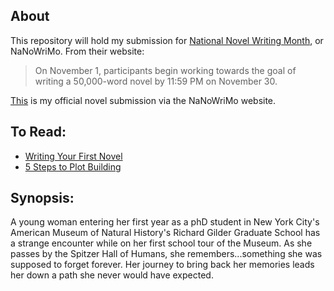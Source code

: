 ## About
This repository will hold my submission for [National Novel Writing Month](http://nanowrimo.org/about), or NaNoWriMo. From their website:
> On November 1, participants begin working towards the goal of writing a 50,000-word novel by 11:59 PM on November 30.

[This](http://nanowrimo.org/participants/vickysteeves/novels/novel-1106045) is my official novel submission via the NaNoWriMo website. 

## To Read:
+ [Writing Your First Novel](http://nimblesnotebook.tumblr.com/post/63213391963/writing-your-first-novel)
+ [5 Steps to Plot Building](http://blog.nanowrimo.org/post/61412565075/no-plot-no-problem-five-secret-steps-to-story)

## Synopsis: 
A young woman entering her first year as a phD student in New York City's American Museum of Natural History's Richard Gilder Graduate School has a strange encounter while on her first school tour of the Museum. As she passes by the Spitzer Hall of Humans, she remembers...something she was supposed to forget forever. Her journey to bring back her memories leads her down a path she never would have expected. 
